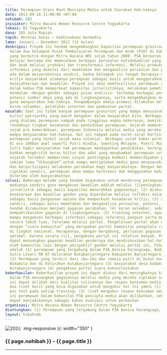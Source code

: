 ```yaml
---
title: Perempuan Grass Root Mencipta Media untuk Suarakan Hak-haknya
date: 2011-09-16 11:08:00 +07:00
nohibah: 202
inisiator: Mitra Wacana Woman Resource Centre Yogyakarta
lokasi: DI Yogyakarta
dana: 285 Juta Rupiah
topik: Meretas batas – kebhinekaan bermedia
lama: Januari – Desember 2012 (12 bulan)
deskripsi: Proyek ini hendak mengembangkan kapasitas perempuan grassroot yang tergabung
  dalam dua kelompok Pusat Pembelajaran Perempuan dan Anak (P3A) di Kabupaten Banjarnegara
  yang bermitra dengan Mitra Wacana WRC sejak tahun 2009. P3A berperan sebagai media
  belajar bersama dan memecahkan berbagai persoalan ketidakadilan yang dialami perempuan
  dan anak melalui produksi dan transformasi informasi. Melalui produksi dan transformasi
  informasi yang dimulai dari memetakan dan menganalisa persoalan dan potensi yang
  ada dalam masyarakatnya sendiri, kedua kelompok ini tengah berupaya membangun kesadaran
  kritis masyarakat utamanya perempuan sebagai basis untuk menggerakkan mereka mengakses
  kesejahteraan dan keadilan. Proyek ini akan memfasilitasi perempuan yang tergabung
  dalam kedua P3A memperkuat kapasitas jurnalistiknya, melakukan pemetaan dan analisa
  mendalam -dengan gender sebagai pisau analisis- terhadap berbagai persoalan dan
  potensi sumber daya yang ada di lingkungannya, serta mengembangkan media promosinya
  guna menyuarakan hak-haknya. Pengembangan media promosi dilakukan melalui pembuatan
  koran selembar, pelatihan internet dan pembuatan portal
masalah: Saat ini tidak banyak perempuan grassroot yang mampu menyuarakan keadilan  akibat
  kultur patriarkhi yang masih mengakar dalam masyarakat kita. Berbagai ketidakadilan
  yang dialami perempuan nampak pada tingginya angka kekerasan, kemiskinan, serta
  rendahnya tingkat kesehatan dan pendidikan perempuan. Sejarah membuktikan bahwa
  sejak pra kemerdekaan, perempuan Indonesia melalui media yang mereka ciptakan sendiri,
  mampu menyuarakan hak-haknya. Hal ini nampak pada surat-surat Kartini dan media
  perempuan yang terbit sejak masa colonial. Berbagai surat kabar perempuan yang terbit
  di era 1900an awal seperti Putri Hindia, Soenting Melayoe, Poetri Mardika, Panontoen
  Istri hadir menyuarakan hak perempuan mendapatkan pendidikan, berorganisasi, dan
  bahkan mengkritik keras kultur dan adat yang menghambat perempuan untuk maju. Pengalaman
  sejarah tersebut memberikan sinyal pentingnya kembali memberdayakan perempuan -setelah
  sekian lama “dibungkam”-untuk mampu menciptakan media guna menyuarakan hak-haknya
  dan berpartisipasi melakukan perubahan bagi masyarakatnya. Dengan media yang mereka
  ciptakan sendiri, perempuan akan mampu berkreasi dan menggunakan bahasa yang mudah
  diterima oleh masyarakatnya
solusi: Beberapa metode yang hendak digunakan untuk mendorong perempuan menciptakan
  medianya sendiri guna mengakses keadilan adalah melalui (1)peningkatan kapasitas
  jurnalistik sebagai basis kapasitas menorehkan gagasannya; (2) diskusi tematik tentang
  kesetaraan dan keadilan gender yang diperdalam melalui refleksi dalam diskusi informal,
  sebagai basis pengayaan wacana dan memperkuat kesadaran kritis; (3) survey kampung
  sendiri, sebagai basis memetakan dan menganalisa persoalan, potensi, tantangan yang
  hendak dirumuskan menjadi gagasan perubahan; (4) koran selembar, sebagai media untuk
  mempublikasikan gagasan di lingkungannya; (5) training internet, agar perempuan
  mampu mengakses berbagai informasi sebagai referensi penguat serta menorehkan gagasannya
  secara lebih luas, terutama melalui portal. Pengelolaan portal akan digabungkan
  dengan “suara komunitas” yang merupakan portal komunitas pengelola radio komunitas
  di tingkat nasional. Harapannya, dengan bergabung, perluasan gagasan akan lebih
  optimal. Karena secara riil, pengakses portal ini relative banyak. Perempuan akan
  dapat menuangkan gagasan keadilan gendernya dan mendiskusikan hal-hal yang dipublikasikan
  oleh komunitas lain dengan perspektif gender melalui portal ini. Pihak yang diuntungkan
  adalah (1) perempuan yang tergabung dalam P3A Annisa Karangsaga, Badamita dan P3A
  Sutra Losari RW 07 Kelurahan Kutabanjarnegara Kabupaten Banjarnegara Jawa Tengah
  (2) Perempuan yang terdiri dari ibu-ibu dan remaja putri di Dusun Karangsaga Desa
  Badamita dan di Kelurahan Kutabanjarnegara (3) masyarakat desa badamita dan Kelurahan
  Kutabanjarnegara (4) pengakses portal suara komunitastahun
keberhasilan: Keberhasilan proyek ini dapat diukur dari meningkatnya kapasitas perempuan
  dalam P3A menuangkan gagasannya melalui media yang mereka ciptakan sendiri. Hal
  ini dapat dilihat dari kualitas tulisannya dan respon konsumen media tersebut. Terdapat
  dua riset kecil yang bisa digunakan untuk mengukur hal ini yakni (1) pre test dan
  pos test pada setiap training; (2) riset mengukur respon konsumen media. Dalam riset
  ini perempuan dalam komunitas P3A pencipta media akan dilibatkan, sehingga mereka
  dapat menjadikannya sebagai bahan evaluasi untuk perbaikan
organisasi: Mitra Wacana Woman Resource Centre Yogyakarta
diuntungkan: (1) Perempuan yang tergabung dalam P3A Annisa Karangsaga, Badamita dan P3A Sutra Losari RW 07 Kelurahan Kutabanjarnegara Kabupaten Banjarnegara Jawa Tengah (2) Perempuan yang terdiri dari ibu-ibu dan remaja putri di Dusun Karangsaga Desa Badamita dan di Kelurahan Kutabanjarnegara (3) masyarakat desa badamita dan Kelurahan Kutabanjarnegara (4) pengakses portal suara komunitas
layout: hibahcmb
---
```


![202](/static/img/hibahcmb/202.png){: .img-responsive }{: width="350" }

### {{ page.nohibah }} - {{ page.title }}

---
